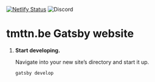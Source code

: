 [![Netlify Status](https://api.netlify.com/api/v1/badges/be69a204-608b-4d68-9882-2eee8c608e24/deploy-status)](https://app.netlify.com/sites/tmttnbe/deploys) ![Discord](https://img.shields.io/discord/762695441590386749?color=%237289da&label=Discord&logoColor=%237289da)

# tmttn.be Gatsby website

1.  **Start developing.**

    Navigate into your new site’s directory and start it up.

    ```shell
    gatsby develop
    ```